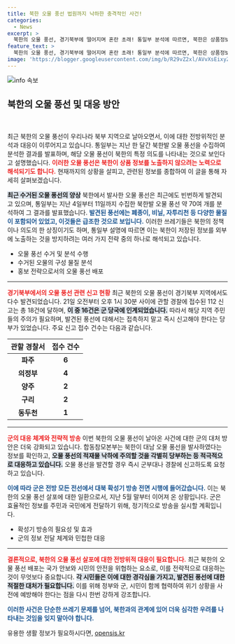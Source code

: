 ```yaml
---
title: 북한 오물 풍선 법원까지 낙하한 충격적인 사건!
categories:
  - News
excerpt: >
  북한의 오물 풍선, 경기북부에 떨어지며 혼란 초래! 통일부 분석에 따르면, 북한은 상품정보 노출 방지를 위한 조치를 취했다고. 21일 하루에만 18건의 신고가 접수되었고, 군은 전방에서 대북 확성기 방송을 전면 시행한다. 과연 북한의 의도는 무엇일까? 클릭해서 더 알아보세요!
feature_text: >
  북한의 오물 풍선, 경기북부에 떨어지며 혼란 초래! 통일부 분석에 따르면, 북한은 상품정보 노출 방지를 위한 조치를 취했다고. 21일 하루에만 18건의 신고가 접수되었고, 군은 전방에서 대북 확성기 방송을 전면 시행한다. 과연 북한의 의도는 무엇일까? 클릭해서 더 알아보세요!
image: 'https://blogger.googleusercontent.com/img/b/R29vZ2xl/AVvXsEixyZcFfHzMRdzZMjFBmAUKJYCLCGyLL1o632UiGVXcaFdKo_bkvkuCioo0uUKlGfBVcT3P84aROyZIXSBEx3Aw5nCQ3pTgDom1WDC4m8eifvWiAmWEEVb4x6G_l8C0QH225ldMjyaFvpxGEBGNO37VmDTDMHGhJPq73UglMfDca1-0aw/s1600/blogspot.png'
---
```


<p><img src="https://blogger.googleusercontent.com/img/b/R29vZ2xl/AVvXsEixyZcFfHzMRdzZMjFBmAUKJYCLCGyLL1o632UiGVXcaFdKo_bkvkuCioo0uUKlGfBVcT3P84aROyZIXSBEx3Aw5nCQ3pTgDom1WDC4m8eifvWiAmWEEVb4x6G_l8C0QH225ldMjyaFvpxGEBGNO37VmDTDMHGhJPq73UglMfDca1-0aw/s1600/blogspot.png" alt="info 속보" /></p>

<h2 data-ke-size="size26">북한의 오물 풍선 및 대응 방안</h2>

<p data-ke-size="size16">&nbsp;</p>

<p>최근 북한의 오물 풍선이 우리나라 북부 지역으로 날아오면서, 이에 대한 전방위적인 분석과 대응이 이루어지고 있습니다. 통일부는 지난 한 달간 북한발 오물 풍선을 수집하여 분석한 결과를 발표하며, 해당 오물 풍선이 북한의 특정 의도를 나타내는 것으로 보인다고 설명했습니다. <b><span style="color: #ee2323;">이러한 오물 풍선은 북한이 상품 정보를 노출하지 않으려는 노력으로 해석되기도 합니다.</span></b> 현재까지의 상황을 살피고, 관련된 정보를 종합하여 이 글을 통해 자세히 살펴보겠습니다.</p>

<p><b><span style="background-color: #21538527;">최근 수거된 오물 풍선의 양상</span></b>
북한에서 발사한 오물 풍선은 최근에도 빈번하게 발견되고 있으며, 통일부는 지난 4일부터 11일까지 수집한 북한발 오물 풍선 약 70여 개를 분석하여 그 결과를 발표했습니다. <b><span style="color: #1a5490;">발견된 풍선에는 폐종이, 비닐, 자투리천 등 다양한 물질이 포함되어 있었고, 이것들은 급조한 것으로 보입니다.</span></b> 이러한 쓰레기들은 북한의 정책이나 의도의 한 상징이기도 하며, 통일부 설명에 따르면 이는 북한이 저장된 정보를 외부에 노출하는 것을 방지하려는 여러 가지 전략 중의 하나로 해석되고 있습니다.</p>

<ul>
  <li>오물 풍선 수거 및 분석 수행</li>
  <li>수거된 오물의 구성 물질 분석</li>
  <li>홍보 전략으로서의 오물 풍선 배포</li>
</ul>

<p><hr>
<b><span style="color: #ee2323;">경기북부에서의 오물 풍선 관련 신고 현황</span></b>
최근 북한의 오물 풍선이 경기북부 지역에서도 다수 발견되었습니다. 21일 오전부터 오후 1시 30분 사이에 관할 경찰에 접수된 112 신고는 총 18건에 달하며, <b><span style="background-color: #21538527;">이 중 16건은 군 당국에 인계되었습니다.</span></b> 따라서 해당 지역 주민들의 주의가 필요하며, 발견된 풍선에 대해서는 접촉하지 말고 즉시 신고해야 한다는 당부가 있었습니다. 주요 신고 접수 건수는 다음과 같습니다.</p>

<table>
  <thead>
    <tr>
      <th style="text-align: center; height: 17px;"><b>관할 경찰서</b></th>
      <th style="text-align: center; height: 17px;"><b>접수 건수</b></th>
    </tr>
  </thead>
  <tbody>
    <tr>
      <td style="text-align: center; height: 17px;"><b>파주</b></td>
      <td style="text-align: center; height: 17px;"><b>6</b></td>
    </tr>
    <tr>
      <td style="text-align: center; height: 17px;"><b>의정부</b></td>
      <td style="text-align: center; height: 17px;"><b>4</b></td>
    </tr>
    <tr>
      <td style="text-align: center; height: 17px;"><b>양주</b></td>
      <td style="text-align: center; height: 17px;"><b>2</b></td>
    </tr>
    <tr>
      <td style="text-align: center; height: 17px;"><b>구리</b></td>
      <td style="text-align: center; height: 17px;"><b>2</b></td>
    </tr>
    <tr>
      <td style="text-align: center; height: 17px;"><b>동두천</b></td>
      <td style="text-align: center; height: 17px;"><b>1</b></td>
    </tr>
  </tbody>
</table>

<p><hr>
<b><span style="color: #ee2323;">군의 대응 체계와 전략적 방송</span></b>
이번 북한의 오물 풍선이 날아온 사건에 대한 군의 대처 방안은 더욱 강화되고 있습니다. 합동참모본부는 북한이 대남 오물 풍선을 발사하였다는 정보를 확인하고, <b><span style="background-color: #21538527;">오물 풍선의 적재물 낙하에 주의할 것을 각별히 당부하는 등 적극적으로 대응하고 있습니다.</span></b> 오물 풍선을 발견할 경우 즉시 군부대나 경찰에 신고하도록 요청하고 있습니다. </p>

<p><b><span style="color: #1a5490;">이에 따라 군은 전방 모든 전선에서 대북 확성기 방송 전면 시행에 들어갔습니다.</span></b> 이는 북한의 오물 풍선 살포에 대한 일환으로서, 지난 5월 말부터 이어져 온 상황입니다. 군은 효율적인 정보를 주민과 국민에게 전달하기 위해, 정기적으로 방송을 실시할 계획입니다.</p>

<ul>
  <li>확성기 방송의 필요성 및 효과</li>
  <li>군의 정보 전달 체계와 민첩한 대응</li>
</ul>

<p><hr>
<b><span style="color: #ee2323;">결론적으로, 북한의 오물 풍선 살포에 대한 전방위적 대응이 필요합니다.</span></b>
최근 북한의 오물 풍선 배포는 국가 안보와 시민의 안전을 위협하는 요소로, 이를 전략적으로 대응하는 것이 무엇보다 중요합니다. <b><span style="background-color: #21538527;">각 시민들은 이에 대한 경각심을 가지고, 발견된 풍선에 대한 적절한 대처가 필요합니다.</span></b> 이를 위해 정부와 군, 시민이 함께 협력하여 위기 상황을 사전에 예방해야 한다는 점을 다시 한번 강하게 강조합니다. </p>

<p><b><span style="color: #1a5490;">이러한 사건은 단순한 쓰레기 문제를 넘어, 북한과의 관계에 있어 더욱 심각한 우려를 나타내는 것임을 잊지 말아야 합니다.</span></b></p>
유용한 생활 정보가 필요하시다면, <a href="https://opensis.kr" rel="dofollow">opensis.kr</a>


